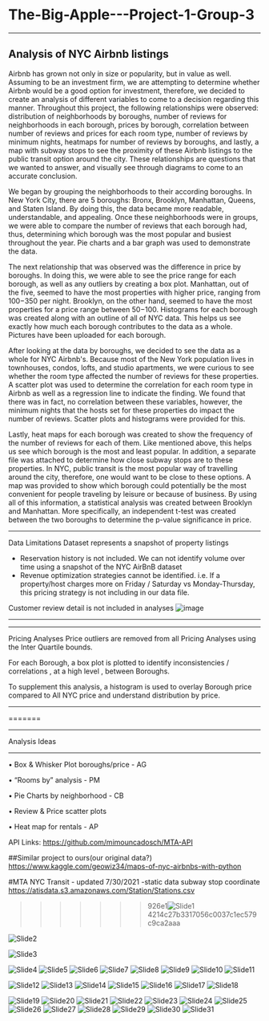 # The-Big-Apple---Project-1-Group-3
-------------------------------------------------------------------------------
Analysis of NYC Airbnb listings
-------------------------------------------------------------------------------

Airbnb has grown not only in size or popularity, but in value as well. Assuming to be an investment firm, we are attempting to determine whether Airbnb would be a good option for investment, therefore, we decided to create an analysis of different variables to come to a decision regarding this manner. Throughout this project, the following relationships were observed: distribution of neighborhoods by boroughs, number of reviews for neighborhoods in each borough, prices by borough, correlation between number of reviews and prices for each room type, number of reviews by minimum nights, heatmaps for number of reviews by boroughs, and lastly, a map with subway stops to see the proximity of these Airbnb listings to the public transit option around the city. These relationships are questions that we wanted to answer, and visually see through diagrams to come to an accurate conclusion. 

We began by grouping the neighborhoods to their according boroughs. In New York City, there are 5 boroughs: Bronx, Brooklyn, Manhattan, Queens, and Staten Island. By doing this, the data became more readable, understandable, and appealing.  Once  these neighborhoods were in groups, we were able to compare the number of reviews that each borough had, thus, determining which borough was the most popular and busiest throughout the year. Pie charts and a bar graph was used to demonstrate the data.

The next relationship that was observed was the difference in price by boroughs. In doing this, we were able to see the price range for each borough, as well as any outliers by creating a box plot. Manhattan, out of the five, seemed to have the most properties with higher price, ranging from $100-$350 per night. Brooklyn, on the other hand, seemed to have the most properties for a price range between $50-$100. Histograms for each borough was created along with an outline of all of NYC data. This helps us see exactly how much each borough contributes to the data as a whole. Pictures have been uploaded for each borough.

After looking at the data by boroughs, we decided to see the data as a whole for NYC Airbnb's. Because most of the New York population lives in townhouses, condos, lofts, and studio apartments, we were curious to see whether the room type affected the number of reviews for these properties. A scatter plot was used to determine the correlation for each room type in Airbnb as well as a regression line to indicate the finding. We found that there was in fact, no correlation between these variables, however, the minimum nights that the hosts set for these properties do impact the number of reviews. Scatter plots and histograms were provided for this. 

Lastly, heat maps for each borough was created to show the frequency of the number of reviews for each of them. Like mentioned above, this helps us see which borough is the most and least popular. In addition, a separate file was attached to determine how close subway stops are to these properties. In NYC, public transit is the most popular way of travelling around the city, therefore, one would want to be close to these options. A map was provided to show which borough could potentially be the most convenient for people traveling by leisure or because of business. By using all of this information, a statistical analysis was created between Brooklyn and Manhattan. More specifically, an independent t-test was created between the two boroughs to determine the p-value significance in price. 
***********************************
Data Limitations
Dataset represents a snapshot of property listings
- Reservation history is not included. We can not identify volume over time using a snapshot of the NYC AirBnB dataset
- Revenue optimization strategies cannot be identified. i.e. If a property/host charges more on Friday / Saturday vs Monday-Thursday, this pricing strategy is not including in our data file.

Customer review detail is not included in analyses
![image](https://user-images.githubusercontent.com/88281736/139542870-ea55512f-fd3c-406b-9f1d-283b4d06bc13.png)

***********************************

***********************************
Pricing Analyses
Price outliers are removed from all Pricing Analyses using the Inter Quartile bounds. 

For each Borough, a box plot is plotted to identify inconsistencies / correlations , at a high level , between Boroughs.

To supplement this analysis, a histogram is used to overlay Borough price compared to All NYC price and understand distribution by price. 
***********************************

=======

***********************************
Analysis Ideas
***********************************
•	Box & Whisker Plot boroughs/price - AG

•	“Rooms by” analysis - PM

•	Pie Charts by neighborhood - CB

•	Review & Price scatter plots 

•	Heat map for rentals - AP


API Links:
https://github.com/mimouncadosch/MTA-API

##Similar project to ours(our original data?)
https://www.kaggle.com/geowiz34/maps-of-nyc-airbnbs-with-python

#MTA NYC Transit - updated 7/30/2021 -static data subway stop coordinate
https://atisdata.s3.amazonaws.com/Station/Stations.csv
>>>>>>> 926e1![Slide1](https://user-images.githubusercontent.com/88807979/139542598-20db282e-377b-4a61-899e-85b17922855e.PNG)
4214c27b3317056c0037c1ec579c9ca2aaa
>>>>>>> 
![Slide2](https://user-images.githubusercontent.com/88807979/139542622-7e98ce89-bc0d-4247-a226-77d9b498668d.PNG)

![Slide3](https://user-images.githubusercontent.com/88807979/139542644-6b4a7775-3052-40da-9959-b542be1cfa7c.PNG)

![Slide4](https://user-images.githubusercontent.com/88807979/139542651-9c29e6c5-f1a8-40bc-a49a-7a4e6d4ce793.PNG)
![Slide5](https://user-images.githubusercontent.com/88807979/139542654-c945c7f5-cd3b-4d1d-8130-e74c34a07ffe.PNG)
![Slide6](https://user-images.githubusercontent.com/88807979/139542657-7f427fb1-64d6-423c-aa44-aed2f997bb5f.PNG)
![Slide7](https://user-images.githubusercontent.com/88807979/139542660-7a772712-c7b6-46ac-87d1-21dee390d808.PNG)
![Slide8](https://user-images.githubusercontent.com/88807979/139542664-3c97ec96-4424-44c6-99b9-945da9025fb8.PNG)
![Slide9](https://user-images.githubusercontent.com/88807979/139542670-8c65bde4-cde3-4a1e-aeb2-99332dcbb690.PNG)
![Slide10](https://user-images.githubusercontent.com/88807979/139542673-6d44a331-f790-4a48-9565-bf7ac912666b.PNG)
![Slide11](https://user-images.githubusercontent.com/88807979/139542698-27ab7ff3-b257-41be-92f8-4ff9ba46f4ab.PNG)

![Slide12](https://user-images.githubusercontent.com/88807979/139542705-af821e08-dcf1-45a3-b52e-704bc1dd26d2.PNG)
![Slide13](https://user-images.githubusercontent.com/88807979/139542712-c2b776c9-1530-4a55-9d30-d166f9d1e1bd.PNG)
![Slide14](https://user-images.githubusercontent.com/88807979/139542715-367e09d6-4943-4b50-9093-f3f356bcdf93.PNG)
![Slide15](https://user-images.githubusercontent.com/88807979/139542717-8a5698f4-da1f-4704-8ff8-7d29be18cecb.PNG)
![Slide16](https://user-images.githubusercontent.com/88807979/139542719-fae3f6db-fe8f-4d69-8bab-f910a6809b21.PNG)
![Slide17](https://user-images.githubusercontent.com/88807979/139542724-3489a844-96d4-4eef-9ea8-45a18f8bff93.PNG)
![Slide18](https://user-images.githubusercontent.com/88807979/139542767-4cb40d94-672c-4b00-9270-474bc3e232e2.PNG)

![Slide19](https://user-images.githubusercontent.com/88807979/139542734-f4318e38-0492-4046-991a-f73ec0376380.PNG)
![Slide20](https://user-images.githubusercontent.com/88807979/139542736-dec939bf-f49a-42d5-a95a-e43bed4ca03d.PNG)
![Slide21](https://user-images.githubusercontent.com/88807979/139542737-2624d1de-f82b-49bb-9549-fe5900d6a4a9.PNG)
![Slide22](https://user-images.githubusercontent.com/88807979/139542738-702cf5c2-d2aa-4bd6-86af-4b058b7a2cb5.PNG)
![Slide23](https://user-images.githubusercontent.com/88807979/139542740-93cb4129-905c-486f-832d-5f09cff1ca58.PNG)
![Slide24](https://user-images.githubusercontent.com/88807979/139542741-d426fb35-0e10-4e4e-8f59-b7250df13e8d.PNG)
![Slide25](https://user-images.githubusercontent.com/88807979/139542744-087a9b26-549d-4183-ae94-7c118ee5cf37.PNG)
![Slide26](https://user-images.githubusercontent.com/88807979/139542746-c31e30fe-5e60-4b7e-8cf4-215f68fe6c2c.PNG)
![Slide27](https://user-images.githubusercontent.com/88807979/139542747-8d65f3b5-c37a-455d-a5dd-316e94c4f0da.PNG)
![Slide28](https://user-images.githubusercontent.com/88807979/139542749-d2dd4741-0f1e-48f1-abd9-a0c089b1f95c.PNG)
![Slide29](https://user-images.githubusercontent.com/88807979/139542750-4b53e184-1a35-4c80-8e57-b9d75a74c145.PNG)
![Slide30](https://user-images.githubusercontent.com/88807979/139542751-108ed5ca-6893-4bb8-be45-01b9fbc34d90.PNG)
![Slide31](https://user-images.githubusercontent.com/88807979/139542753-480318f7-c386-4487-8874-29994df6eddc.PNG)
